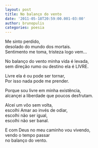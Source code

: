 ```yaml
---
layout: post
title: No balanço do vento
date: '2011-05-18T20:59:00.001-03:00'
author: brunopulis
categories: poesia
---
```


Me sinto perdido,<br />
desolado do mundo dos mortais.<br />
Sentimento me toma, tristeza logo vem...<br />

No balanço do vento minha vida é levada,<br />
sem direção rumo ou destino ela é LIVRE.<br />

Livre ela é ou pode ser tornar,<br />
Por isso nada pode me prender.<br />

Porque sou livre em minha existência,<br />
alcançei a liberdade que poucos desfrutam.<br />

Alcei um vôo sem volta,<br />
escolhi Amar ao invés de odiar,<br />
escolhi não ser igual,<br />
escolhi não ser banal.<br />

E com Deus no meu caminho vou vivendo,<br />
vendo o tempo passar <br />
no balanço do vento.